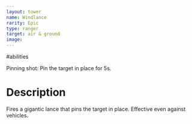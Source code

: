 ```yaml
---
layout: tower
name: Windlance
rarity: Epic
type: ranger
target: air & ground
image: 
---
```


#abilities

Pinning shot: Pin the target in place for 5s.

# Description

Fires a gigantic lance that pins the target in place. Effective even against vehicles.
